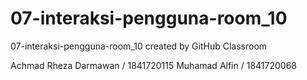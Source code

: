 # 07-interaksi-pengguna-room_10
07-interaksi-pengguna-room_10 created by GitHub Classroom

Achmad Rheza Darmawan / 1841720115
Muhamad Alfin / 1841720068
